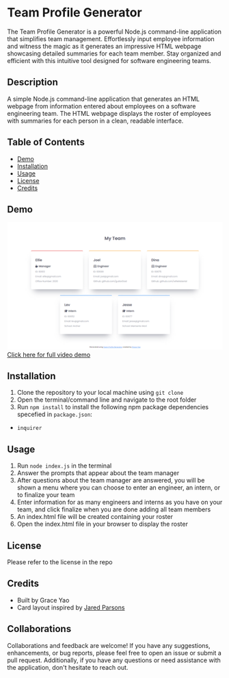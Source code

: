 # Team Profile Generator
The Team Profile Generator is a powerful Node.js command-line application that simplifies team management. Effortlessly input employee information and witness the magic as it generates an impressive HTML webpage showcasing detailed summaries for each team member. Stay organized and efficient with this intuitive tool designed for software engineering teams.

## Description
A simple Node.js command-line application that generates an HTML webpage from information entered about employees on a software engineering team. The HTML webpage displays the roster of employees with summaries for each person in a clean, readable interface. 

## Table of Contents 
  - [Demo](#demo)
  - [Installation](#installation)
  - [Usage](#usage)
  - [License](#license)
  - [Credits](#credits)

## Demo
![Sample Generated Webpage](./dist/assets/screenshot.PNG)
[Click here for full video demo](https://drive.google.com/file/d/1TKhSh7rVBaHuNBID_GDu0QAGCcORkWMz/view)

## Installation
1. Clone the repository to your local machine using `git clone` 
2. Open the terminal/command line and navigate to the root folder
3. Run `npm install` to install the following npm package dependencies specefied in `package.json`:
* `inquirer`

## Usage
1. Run `node index.js` in the terminal
2. Answer the prompts that appear about the team manager
3. After questions about the team manager are answered, you will be shown a menu where you can choose to enter an engineer, an intern, or to finalize your team
4. Enter information for as many engineers and interns as you have on your team, and click finalize when you are done adding all team members
5. An index.html file will be created containing your roster
6. Open the index.html file in your browser to display the roster

## License
Please refer to the license in the repo

## Credits
* Built by Grace Yao
* Card layout inspired by [Jared Parsons](https://codepen.io/jared-parsons)

## Collaborations
Collaborations and feedback are welcome! If you have any suggestions, enhancements, or bug reports, please feel free to open an issue or submit a pull request. Additionally, if you have any questions or need assistance with the application, don't hesitate to reach out. 






